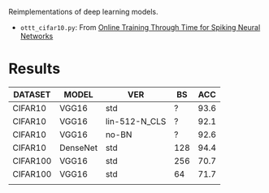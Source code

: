 Reimplementations of deep learning models.

* `ottt_cifar10.py`: From [Online Training Through Time for Spiking Neural Networks](https://arxiv.org/abs/2210.04195)

# Results

| DATASET  | MODEL    | VER           | BS  | ACC  |
|----------|----------|---------------|-----|------|
| CIFAR10  | VGG16    | std           | ?   | 93.6 |
| CIFAR10  | VGG16    | lin-512-N_CLS | ?   | 92.1 |
| CIFAR10  | VGG16    | no-BN         | ?   | 92.6 |
| CIFAR10  | DenseNet | std           | 128 | 94.4 |
| CIFAR100 | VGG16    | std           | 256 | 70.7 |
| CIFAR100 | VGG16    | std           | 64  | 71.7 |
|          |          |               |     |      |
